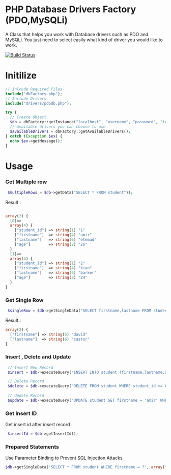 # PHP Database Drivers Factory (PDO,MySQLi)

A Class that helps you work with Database drivers such as PDO and MySQLi. You just need to select easily what kind of driver you would like to work.

[![Build Status](https://travis-ci.org/amiretemad/PHP-Database-Drivers-Factory.svg?branch=master)](https://travis-ci.org/amiretemad/PHP-Database-Drivers-Factory)
<h1>Initilize</h1>

```PHP
// Inlcude Required Files
include("dbFactory.php");
// Include Drivers
include("drivers/pdodb.php");

try {
  // Create Object
  $db = dbFactory::getInstance("localhost", "username", "password", "testDB",'DBDriverName');
  // Available drivers you can choose to use
  $availableDrivers = dbFactory::getAvailableDrivers();
} catch (Exception $ex) {
  echo $ex->getMessage();
}
```

<h1>Usage</h1>

<h3>Get Multiple row</h3>

```PHP
 $multipleRows = $db->getData("SELECT * FROM student"));
 ```
 Result : 
 
 ```PHP
 
 array(2) {
   [0]=>
   array(4) {
     ["student_id"] => string(1) "1"
     ["firstname"]  => string(4) "amir"
     ["lastname"]   => string(6) "etemad"
     ["age"]        => string(2) "26"
   }
   [1]=>
   array(4) {
     ["student_id"] => string(1) "2"
     ["firstname"]  => string(4) "kian"
     ["lastname"]   => string(6) "barker"
     ["age"]        => string(2) "24"
   }
 }
 
```

<h3>Get Single Row</h3>

```PHP
 $singleRow = $db->getSingleData("SELECT firstname,lastname FROM student WHERE student_id = 3 ");
```

Result :
```php
array(2) {
  ["firstname"] => string(5) "david"
  ["lastname"]  => string(6) "castor"
}
```

<h3> Insert , Delete and Update </h3>

```php
 // Insert New Record
 $insert = $db->executeQuery("INSERT INTO student (firstname,lastname,age) VALUES ('amir','etemad','26') "); 

 // Delete Record
 $delete = $db->executeQuery("DELETE FROM student WHERE student_id >= 6");
 
 // Update Record
 $update = $db->executeQuery("UPDATE student SET firstname = 'amir' WHERE student_id = 2");

```

<h3>Get Insert ID</h3>

<p> Get insert id after insert record</p>

```php
 $insertId = $db->getInsertId();
```

<h3>Prepared Statements</h3>

Use Parameter Binding to Prevent SQL Injection Attacks
```php
$db->getSingleData("SELECT * FROM student WHERE firstname = ?", array("amir"))
```